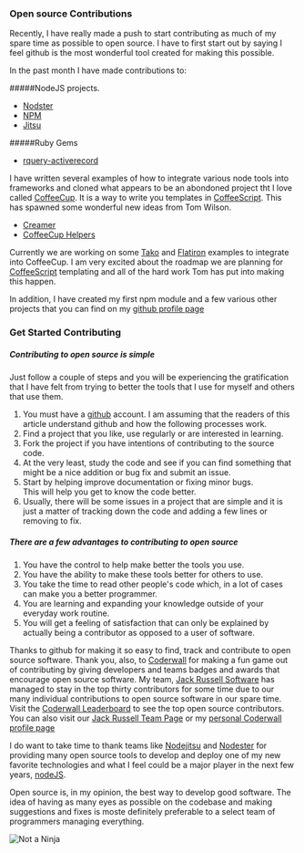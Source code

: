 ### Open source Contributions

Recently, I have really made a push to start contributing as much of my
spare time as possible to open source.  I have to first start out by saying I feel github is the most wonderful tool created for making this possible.

In the past month I have made contributions to:

#####NodeJS projects.

  *  [Nodster](http://nodester.com)
  *  [NPM](https://github.com/isaacs/npm)
  *  [Jitsu](https://github.com/nodejitsu/jitsu)

#####Ruby Gems

  *  [rquery-activerecord](http://rubygems.org/gems/rquery-activerecord)

I have written several examples of how to integrate various node tools
into frameworks and cloned what appears to be an abondoned project tht I love called [CoffeeCup](https://github.com/gradus/coffeecup). It is a way to write you templates in [CoffeeScript](http://coffescript.org).  This has spawned some wonderful new ideas from Tom Wilson.

  * [Creamer](https://github.com/twilson63/creamer)
  * [CoffeeCup Helpers](https://github.com/twilson63/coffeecup-helpers)

Currently we are working on some [Tako](https://github.com/mikeal/tako)
and [Flatiron](https://github.com/flatiron/flatiron) examples to
integrate into CoffeeCup.  I am very excited about the roadmap we are
planning for [CoffeeScript](http://coffescript.org) templating and all
of the hard work Tom has put into making this happen.

In addition, I have created my first npm module and a few various other
projects that you can find on my [github profile
page](https://github.com/gradus)


### Get Started Contributing

##### Contributing to open source is simple

Just follow a couple of steps and you will be experiencing the
gratification that I have felt from trying to better the tools that I
use for myself and others that use them.

1.  You must have a [github](https://github.com]) account.  I am assuming that
    the readers of this article understand github and how the following
processes work.
2.  Find a project that you like, use regularly or are interested in learning.
3.  Fork the project if you have intentions of contributing to the
    source code.
3.  At the very least, study the code and see if you can find something
    that might be a nice addition or bug fix and submit an issue.
4.  Start by helping improve documentation or fixing minor bugs.  
    This will help you get to know the code better.
5.  Usually, there will be some issues in a project that are
    simple and it is just a matter of tracking down the code and adding a
few lines or removing to fix.

##### There are a few advantages to contributing to open source

1. You have the control to help make better the tools you use.
2. You have the ability to make these tools better for others to use.
3. You take the time to read other people's code which, in a lot of cases can make you a better programmer.
4. You are learning and expanding your knowledge outside of your
   everyday work routine.
5. You will get a feeling of satisfaction that can only be explained by
   actually being a contributor as opposed to a user of software.


Thanks to github for making it so easy to find, track and contribute to open source software. Thank you, also, to [Coderwall](http://coderwall.com) for making a fun game out of contributing by giving developers and teams badges and awards that encourage open source software.  My team, [Jack Russell Software](http://jackhq.com) has managed to stay in the top thirty contributors for some time due to our many individual contributions to open source software in our spare time. Visit the [Coderwall Leaderboard](http://coderwall/leaderboard) to see the top open source contributors. You can also visit our [Jack Russell Team Page](http://coderwall.com/teams/4f27194a973bf00004000565) or my [personal Coderwall profile page](http://coderwall.com/gradus)

I do want to take time to thank teams like [Nodejitsu](http://nodejitsu.com/) and [Nodester](http://nodester.com) for providing many open source tools to develop and deploy one of my new favorite technologies and what I feel could be a major player in the next few years, [nodeJS](http://nodejs.org).

Open source is, in my opinion, the best way to develop good software.  The idea of having as many eyes as possible on the codebase and making suggestions and fixes is moste definitely preferable to a select team of programmers managing everything.

![Not a Ninja](contributing-to-open-source/Not-A-Ninja-TM.jpg)
